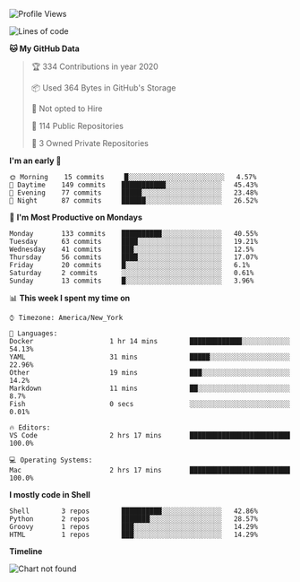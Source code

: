 <!--START_SECTION:waka-->
![Profile Views](http://img.shields.io/badge/Profile%20Views-0-blue)

![Lines of code](https://img.shields.io/badge/From%20Hello%20World%20I've%20written-6.3%20million%20Lines%20of%20code-blue)

**🐱 My GitHub Data** 

> 🏆 334 Contributions in year 2020
 > 
> 📦 Used 364 Bytes in GitHub's Storage 
 > 
> 🚫 Not opted to Hire
 > 
> 📜 114 Public Repositories 
 > 
> 🔑 3 Owned Private Repositories 

**I'm an early 🐤** 

```text
🌞 Morning    15 commits     █░░░░░░░░░░░░░░░░░░░░░░░░   4.57% 
🌆 Daytime    149 commits    ███████████░░░░░░░░░░░░░░   45.43% 
🌃 Evening    77 commits     █████░░░░░░░░░░░░░░░░░░░░   23.48% 
🌙 Night      87 commits     ██████░░░░░░░░░░░░░░░░░░░   26.52%

```
📅 **I'm Most Productive on Mondays** 

```text
Monday       133 commits    ██████████░░░░░░░░░░░░░░░   40.55% 
Tuesday      63 commits     ████░░░░░░░░░░░░░░░░░░░░░   19.21% 
Wednesday    41 commits     ███░░░░░░░░░░░░░░░░░░░░░░   12.5% 
Thursday     56 commits     ████░░░░░░░░░░░░░░░░░░░░░   17.07% 
Friday       20 commits     █░░░░░░░░░░░░░░░░░░░░░░░░   6.1% 
Saturday     2 commits      ░░░░░░░░░░░░░░░░░░░░░░░░░   0.61% 
Sunday       13 commits     █░░░░░░░░░░░░░░░░░░░░░░░░   3.96%

```


📊 **This week I spent my time on** 

```text
⌚︎ Timezone: America/New_York

💬 Languages: 
Docker                   1 hr 14 mins        █████████████░░░░░░░░░░░░   54.13% 
YAML                     31 mins             █████░░░░░░░░░░░░░░░░░░░░   22.96% 
Other                    19 mins             ███░░░░░░░░░░░░░░░░░░░░░░   14.2% 
Markdown                 11 mins             ██░░░░░░░░░░░░░░░░░░░░░░░   8.7% 
Fish                     0 secs              ░░░░░░░░░░░░░░░░░░░░░░░░░   0.01%

🔥 Editors: 
VS Code                  2 hrs 17 mins       █████████████████████████   100.0%

💻 Operating Systems: 
Mac                      2 hrs 17 mins       █████████████████████████   100.0%

```

**I mostly code in Shell** 

```text
Shell        3 repos        ██████████░░░░░░░░░░░░░░░   42.86% 
Python       2 repos        ███████░░░░░░░░░░░░░░░░░░   28.57% 
Groovy       1 repos        ███░░░░░░░░░░░░░░░░░░░░░░   14.29% 
HTML         1 repos        ███░░░░░░░░░░░░░░░░░░░░░░   14.29%

```


**Timeline**

![Chart not found](https://github.com/nikhilgorantla/nikhilgorantla/blob/master/charts/bar_graph.png) 


<!--END_SECTION:waka-->
